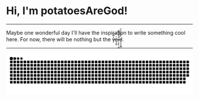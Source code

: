# Hi, I'm potatoesAreGod!

***

Maybe one wonderful day I'll have the inspiration to write something cool here. For now, there will be nothing but the v̶̱̽̿̄͠ö̶̱̦͚̤̈i̶̛̛̹̞̥̦̣̱͍̓͌̂͌̎d̷̨̧͔͖̭̺̍͌͊͋̒̆.

***

<picture>
  <source media="(prefers-color-scheme: dark)" srcset="https://raw.githubusercontent.com/potatoesAreGod/potatoesAreGod/output/github-contribution-grid-snake-dark.svg">
  <source media="(prefers-color-scheme: light)" srcset="https://raw.githubusercontent.com/potatoesAreGod/potatoesAreGod/output/github-contribution-grid-snake.svg">
  <img alt="snek" src="https://raw.githubusercontent.com/potatoesAreGod/potatoesAreGod/output/github-contribution-grid-snake.svg">
</picture>
